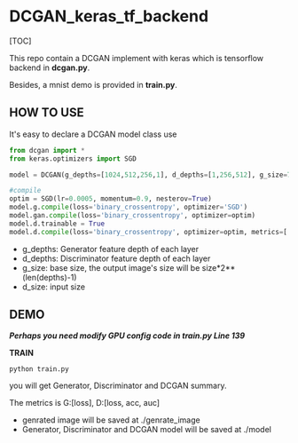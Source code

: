 # DCGAN_keras_tf_backend

[TOC]

This repo contain a DCGAN implement with keras which is tensorflow backend in **dcgan.py**. 

Besides, a mnist demo is provided in **train.py**.



## HOW TO USE

It's easy to declare a DCGAN model class use

```python
from dcgan import *
from keras.optimizers import SGD 

model = DCGAN(g_depths=[1024,512,256,1], d_depths=[1,256,512], g_size=7, d_size=28)

#compile
optim = SGD(lr=0.0005, momentum=0.9, nesterov=True)
model.g.compile(loss='binary_crossentropy', optimizer='SGD')
model.gan.compile(loss='binary_crossentropy', optimizer=optim) 
model.d.trainable = True
model.d.compile(loss='binary_crossentropy', optimizer=optim, metrics=['acc',auc])
```

* g_depths: Generator feature depth of each layer
* d_depths: Discriminator feature depth of each layer
* g_size: base size, the output image's size will be size*2**(len(depths)-1)
* d_size: input size



## DEMO

***Perhaps you need modify GPU config code in train.py Line 139***

**TRAIN**

```shell
python train.py
```

you will get Generator, Discriminator and DCGAN summary.

The metrics is G:[loss], D:[loss, acc, auc]

* genrated image will be saved at ./genrate_image
* Generator, Discriminator and DCGAN model will be saved at ./model

